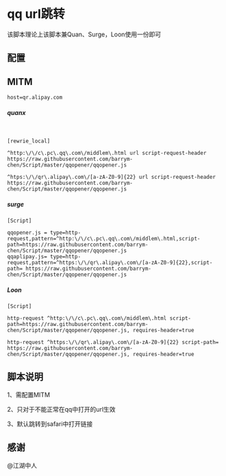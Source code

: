 # **qq url跳转**<br>



该脚本理论上该脚本兼Quan、Surge，Loon使用一份即可<br>



## 配置<br>

## MITM

```
host=qr.alipay.com

```

##### quanx

```


[rewrie_local]

^http:\/\/c\.pc\.qq\.com\/middlem\.html url script-request-header https://raw.githubusercontent.com/barrym-chen/Script/master/qqopener/qqopener.js

^htps:\/\/qr\.alipay\.com\/[a-zA-Z0-9]{22} url script-request-header https://raw.githubusercontent.com/barrym-chen/Script/master/qqopener/qqopener.js

```
##### surge
```
[Script]

qqopener.js = type=http-request,pattern=^http:\/\/c\.pc\.qq\.com\/middlem\.html,script-path=https://raw.githubusercontent.com/barrym-chen/Script/master/qqopener/qqopener.js
qqaplipay.js= type=http-request,pattern=^https:\/\/qr\.alipay\.com\/[a-zA-Z0-9]{22},script-path= https://raw.githubusercontent.com/barrym-chen/Script/master/qqopener/qqopener.js

```
##### Loon
```
[Script]

http-request ^http:\/\/c\.pc\.qq\.com\/middlem\.html script-path=https://raw.githubusercontent.com/barrym-chen/Script/master/qqopener/qqopener.js, requires-header=true

http-request ^https:\/\/qr\.alipay\.com\/[a-zA-Z0-9]{22} script-path= https://raw.githubusercontent.com/barrym-chen/Script/master/qqopener/qqopener.js, requires-header=true

```

## 脚本说明<br>

1、需配置MITM<br>

2、只对于不能正常在qq中打开的url生效<br>

3、默认跳转到safari中打开链接


## 感谢
@江湖中人

